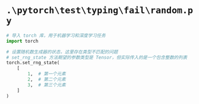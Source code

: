# `.\pytorch\test\typing\fail\random.py`

```py
# 导入 torch 库，用于机器学习和深度学习任务
import torch

# 设置随机数生成器的状态，这里存在类型不匹配的问题
# set_rng_state 方法期望的参数类型是 Tensor，但实际传入的是一个包含整数的列表
torch.set_rng_state(
    [
        1,  # 第一个元素
        2,  # 第二个元素
        3,  # 第三个元素
    ]
)
```